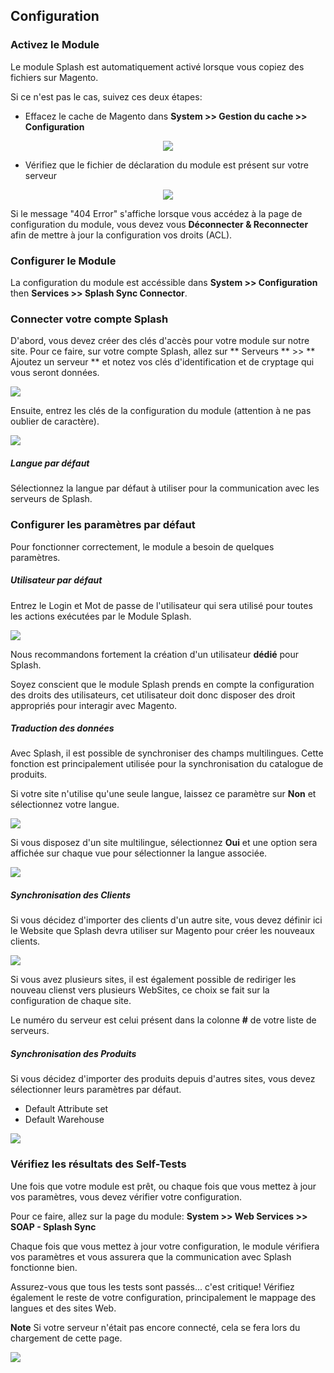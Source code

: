 
## Configuration

### Activez le Module 

Le module Splash est automatiquement activé lorsque vous copiez des fichiers sur Magento.

Si ce n'est pas le cas, suivez ces deux étapes:
* Effacez le cache de Magento dans **System >> Gestion du cache >> Configuration**

<p align="center">
    <img src="https://raw.githubusercontent.com/wiki/SplashSync/Magento1/Img/screenshot_10.png">
</p>

* Vérifiez que le fichier de déclaration du module est présent sur votre serveur

<p align="center">
    <img src="https://raw.githubusercontent.com/wiki/SplashSync/Magento1/Img/screenshot_1.png">
</p>

Si le message "404 Error" s'affiche lorsque vous accédez à la page de configuration du module, vous devez vous **Déconnecter & Reconnecter** afin de mettre à jour la configuration vos droits (ACL).

### Configurer le Module

La configuration du module est accéssible dans **System >> Configuration** then **Services >> Splash Sync Connector**. 

### Connecter votre compte Splash

D'abord, vous devez créer des clés d'accès pour votre module sur notre site. Pour ce faire, sur votre compte Splash, allez sur ** Serveurs ** >> ** Ajoutez un serveur ** et notez vos clés d'identification et de cryptage qui vous seront données.

![](https://raw.githubusercontent.com/wiki/SplashSync/Magento1/Img/screenshot_2.png)

Ensuite, entrez les clés de la configuration du module (attention à ne pas oublier de caractère).

![](https://raw.githubusercontent.com/wiki/SplashSync/Magento1/Img/screenshot_3.png)

##### Langue par défaut

Sélectionnez la langue par défaut à utiliser pour la communication avec les serveurs de Splash.

### Configurer les paramètres par défaut

Pour fonctionner correctement, le module a besoin de quelques paramètres. 

##### Utilisateur par défaut

Entrez le Login et Mot de passe de l'utilisateur qui sera utilisé pour toutes les actions exécutées par le Module Splash.

![](https://raw.githubusercontent.com/wiki/SplashSync/Magento1/Img/screenshot_4.png)

Nous recommandons fortement la création d'un utilisateur **dédié** pour Splash.

Soyez conscient que le module Splash prends en compte la configuration des droits des utilisateurs, cet utilisateur doit donc disposer des droit appropriés pour interagir avec Magento.

##### Traduction des données

Avec Splash, il est possible de synchroniser des champs multilingues. Cette fonction est principalement utilisée pour la synchronisation du catalogue de produits.

Si votre site n'utilise qu'une seule langue, laissez ce paramètre sur **Non** et sélectionnez votre langue. 

![](https://raw.githubusercontent.com/wiki/SplashSync/Magento1/Img/screenshot_5.png)

Si vous disposez d'un site multilingue, sélectionnez **Oui** et une option sera affichée sur chaque vue pour sélectionner la langue associée.

![](https://raw.githubusercontent.com/wiki/SplashSync/Magento1/Img/screenshot_6.png)

##### Synchronisation des Clients

Si vous décidez d'importer des clients d'un autre site, vous devez définir ici le Website que Splash devra utiliser sur Magento pour créer les nouveaux clients. 

![](https://raw.githubusercontent.com/wiki/SplashSync/Magento1/Img/screenshot_7.png)

Si vous avez plusieurs sites, il est également possible de rediriger les nouveau clienst vers plusieurs WebSites, ce choix se fait sur la configuration de chaque site. 

Le numéro du serveur est celui présent dans la colonne **#** de votre liste de serveurs.

##### Synchronisation des Produits

Si vous décidez d'importer des produits depuis d'autres sites, vous devez sélectionner leurs paramètres par défaut. 

* Default Attribute set
* Default Warehouse

![](https://raw.githubusercontent.com/wiki/SplashSync/Magento1/Img/screenshot_8.png)

### Vérifiez les résultats des Self-Tests

Une fois que votre module est prêt, ou chaque fois que vous mettez à jour vos paramètres, vous devez vérifier votre configuration.

Pour ce faire, allez sur la page du module: **System >> Web Services >> SOAP - Splash Sync**

Chaque fois que vous mettez à jour votre configuration, le module vérifiera vos paramètres et vous assurera que la communication avec Splash fonctionne bien.

Assurez-vous que tous les tests sont passés... c'est critique! Vérifiez également le reste de votre configuration, principalement le mappage des langues et des sites Web.

**Note** Si votre serveur n'était pas encore connecté, cela se fera lors du chargement de cette page.

![](https://raw.githubusercontent.com/wiki/SplashSync/Magento1/Img/screenshot_9.png)